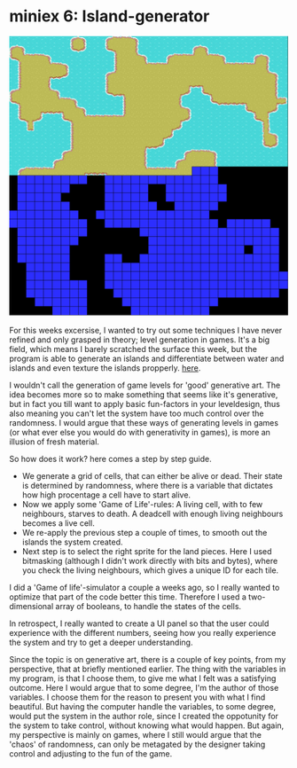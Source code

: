 # miniex 6: Island-generator

![Screenshot of the project](miniEx6_IslandGenerator.png?raw=true "Screenshot of the project")

For this weeks excersise, I wanted to try out some techniques I have never refined and only grasped in theory; level generation in games. It's a big field, which means I barely scratched the surface this week, but the program is able to generate an islands and differentiate between water and islands and even texture the islands propperly. [here](https://epsilon99.github.io/AestheticProgrammingCourse/MiniExcercises/MiniEx_6/).

I wouldn't call the generation of game levels for 'good' generative art. The idea becomes more so to make something that seems like it's generative, but in fact you till want to apply basic fun-factors in your leveldesign, thus also meaning you can't let the system have too much control over the randomness. I would argue that these ways of generating levels in games (or what ever else you would do with generativity in games), is more an illusion of fresh material.

So how does it work? here comes a step by step guide.
* We generate a grid of cells, that can either be alive or dead. Their state is determined by randomness, where there is a variable that dictates how high procentage a cell have to start alive.
* Now we apply some 'Game of Life'-rules: A living cell, with to few neighbours, starves to death. A deadcell with enough living neighbours becomes a live cell.
* We re-apply the previous step a couple of times, to smooth out the islands the system created.
* Next step is to select the right sprite for the land pieces. Here I used bitmasking (although I didn't work directly with bits and bytes), where you check the living neighbours, which gives a unique ID for each tile.

I did a 'Game of life'-simulator a couple a weeks ago, so I really wanted to optimize that part of the code better this time. Therefore I used a two-dimensional array of booleans, to handle the states of the cells. 

In retrospect, I really wanted to create a UI panel so that the user could experience with the different numbers, seeing how you really experience the system and try to get a deeper understanding.

Since the topic is on generative art, there is a couple of key points, from my perspective, that at briefly mentioned earlier. The thing with the variables in my program, is that I choose them, to give me what I felt was a satisfying outcome. Here I would argue that to some degree, I'm the author of those variables. I choose them for the reason to present you with what I find beautiful. But having the computer handle the variables, to some degree, would put the system in the author role, since I created the oppotunity for the system to take control, without knowing what would happen. But again, my perspective is mainly on games, where I still would argue that the 'chaos' of randomness, can only be metagated by the designer taking control and adjusting to the fun of the game.
